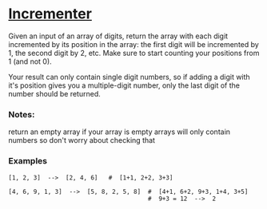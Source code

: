 # [Incrementer](https://www.codewars.com/kata/590e03aef55cab099a0002e8) #

Given an input of an array of digits, return the array with each digit incremented by its position in the array: the first digit will be incremented by 1, the second digit by 2, etc. Make sure to start counting your positions from 1 (and not 0).

Your result can only contain single digit numbers, so if adding a digit with it's position gives you a multiple-digit number, only the last digit of the number should be returned.

### Notes: ###

return an empty array if your array is empty
arrays will only contain numbers so don't worry about checking that

### Examples ###

    [1, 2, 3]  -->  [2, 4, 6]   #  [1+1, 2+2, 3+3]

    [4, 6, 9, 1, 3]  -->  [5, 8, 2, 5, 8]  #  [4+1, 6+2, 9+3, 1+4, 3+5]
                                           #  9+3 = 12  -->  2
